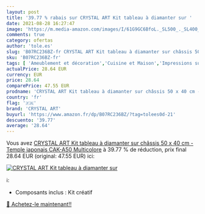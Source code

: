 ```yaml
---
layout: post
title: '39.77 % rabais sur CRYSTAL ART Kit tableau à diamanter sur '
date: 2021-08-28 16:27:47
image: 'https://m.media-amazon.com/images/I/61G9GC6BfoL._SL500_._SL400_.jpg'
comments: true
category: ofertas
author: 'tole.es'
slug: 'B07RC236BZ-fr CRYSTAL ART Kit tableau à diamanter sur châssis 50 x 40 cm...'
sku: 'B07RC236BZ-fr'
tags: [ 'Ameublement et décoration','Cuisine et Maison','Impressions sur bois','Jeux et Jouets','Jeux et jouets','Kits de loisirs créatifs','Loisirs créatifs','Tableaux','Tableaux, posters et arts décoratifs','crystal art', ]
actualPrice: 28.64 EUR
currency: EUR
price: 28.64
comparePrice: 47.55 EUR
prodname: 'CRYSTAL ART Kit tableau à diamanter sur châssis 50 x 40 cm - Temple japonais CAK-A50 Multicolore'
country: 'fr'
flag: '🇫🇷'
brand: 'CRYSTAL ART'
buyurl: 'https://www.amazon.fr/dp/B07RC236BZ/?tag=tolees0d-21'
descuento: '39.77'
average: '28.64'
---
```


Vous avez [CRYSTAL ART Kit tableau à diamanter sur châssis 50 x 40 cm - Temple japonais CAK-A50 Multicolore](https://www.amazon.fr/dp/B07RC236BZ/?tag=tolees0d-21)  à  39.77 % de réduction, prix final  28.64 EUR (original: 47.55 EUR) ici:

[![CRYSTAL ART Kit tableau à diamanter sur ](https://m.media-amazon.com/images/I/61G9GC6BfoL._SL500_._SL400_.jpg)](https://www.amazon.fr/dp/B07RC236BZ/?tag=tolees0d-21)

ℹ️:

- Composants inclus : Kit créatif

[🛒 Achetez-le maintenant!!](https://www.amazon.fr/dp/B07RC236BZ/?tag=tolees0d-21)
